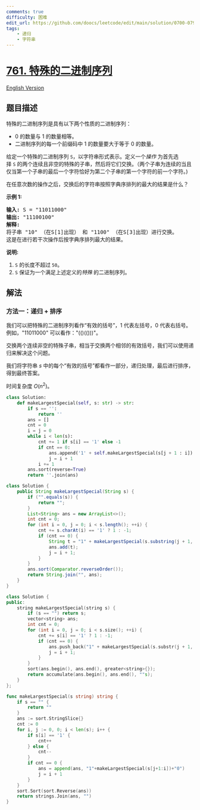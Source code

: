 ```yaml
---
comments: true
difficulty: 困难
edit_url: https://github.com/doocs/leetcode/edit/main/solution/0700-0799/0761.Special%20Binary%20String/README.md
tags:
    - 递归
    - 字符串
---
```


# [761. 特殊的二进制序列](https://leetcode.cn/problems/special-binary-string)

[English Version](/solution/0700-0799/0761.Special%20Binary%20String/README_EN.md)

## 题目描述

<!-- 这里写题目描述 -->

<p>特殊的二进制序列是具有以下两个性质的二进制序列：</p>

<ul>
	<li>0 的数量与 1 的数量相等。</li>
	<li>二进制序列的每一个前缀码中 1 的数量要大于等于 0 的数量。</li>
</ul>

<p>给定一个特殊的二进制序列&nbsp;<code>S</code>，以字符串形式表示。定义一个<em>操作 </em>为首先选择&nbsp;<code>S</code>&nbsp;的两个连续且非空的特殊的子串，然后将它们交换。（两个子串为连续的当且仅当第一个子串的最后一个字符恰好为第二个子串的第一个字符的前一个字符。)</p>

<p>在任意次数的操作之后，交换后的字符串按照字典序排列的最大的结果是什么？</p>

<p><strong>示例 1:</strong></p>

<pre>
<strong>输入:</strong> S = &quot;11011000&quot;
<strong>输出:</strong> &quot;11100100&quot;
<strong>解释:</strong>
将子串 &quot;10&quot; （在S[1]出现） 和 &quot;1100&quot; （在S[3]出现）进行交换。
这是在进行若干次操作后按字典序排列最大的结果。
</pre>

<p><strong>说明:</strong></p>

<ol>
	<li><code>S</code>&nbsp;的长度不超过&nbsp;<code>50</code>。</li>
	<li><code>S</code>&nbsp;保证为一个满足上述定义的<em>特殊 </em>的二进制序列。</li>
</ol>

## 解法

### 方法一：递归 + 排序

我们可以把特殊的二进制序列看作“有效的括号”，$1$ 代表左括号，$0$ 代表右括号。例如，"11011000" 可以看作："(()(()))"。

交换两个连续非空的特殊子串，相当于交换两个相邻的有效括号，我们可以使用递归来解决这个问题。

我们将字符串 $s$ 中的每个“有效的括号”都看作一部分，递归处理，最后进行排序，得到最终答案。

时间复杂度 $O(n^2)$。

<!-- tabs:start -->

```python
class Solution:
    def makeLargestSpecial(self, s: str) -> str:
        if s == '':
            return ''
        ans = []
        cnt = 0
        i = j = 0
        while i < len(s):
            cnt += 1 if s[i] == '1' else -1
            if cnt == 0:
                ans.append('1' + self.makeLargestSpecial(s[j + 1 : i]) + '0')
                j = i + 1
            i += 1
        ans.sort(reverse=True)
        return ''.join(ans)
```

```java
class Solution {
    public String makeLargestSpecial(String s) {
        if ("".equals(s)) {
            return "";
        }
        List<String> ans = new ArrayList<>();
        int cnt = 0;
        for (int i = 0, j = 0; i < s.length(); ++i) {
            cnt += s.charAt(i) == '1' ? 1 : -1;
            if (cnt == 0) {
                String t = "1" + makeLargestSpecial(s.substring(j + 1, i)) + "0";
                ans.add(t);
                j = i + 1;
            }
        }
        ans.sort(Comparator.reverseOrder());
        return String.join("", ans);
    }
}
```

```cpp
class Solution {
public:
    string makeLargestSpecial(string s) {
        if (s == "") return s;
        vector<string> ans;
        int cnt = 0;
        for (int i = 0, j = 0; i < s.size(); ++i) {
            cnt += s[i] == '1' ? 1 : -1;
            if (cnt == 0) {
                ans.push_back("1" + makeLargestSpecial(s.substr(j + 1, i - j - 1)) + "0");
                j = i + 1;
            }
        }
        sort(ans.begin(), ans.end(), greater<string>{});
        return accumulate(ans.begin(), ans.end(), ""s);
    }
};
```

```go
func makeLargestSpecial(s string) string {
	if s == "" {
		return ""
	}
	ans := sort.StringSlice{}
	cnt := 0
	for i, j := 0, 0; i < len(s); i++ {
		if s[i] == '1' {
			cnt++
		} else {
			cnt--
		}
		if cnt == 0 {
			ans = append(ans, "1"+makeLargestSpecial(s[j+1:i])+"0")
			j = i + 1
		}
	}
	sort.Sort(sort.Reverse(ans))
	return strings.Join(ans, "")
}
```

<!-- tabs:end -->

<!-- end -->
